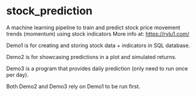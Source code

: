 # stock_prediction
A machine learning pipeline to train and predict stock price movement trends (momentum) using stock indicators
More info at: https://rylu1.com/

Demo1 is for creating and storing stock data + indicators in SQL database.

Demo2 is for showcasing predictions in a plot and simulated returns.

Demo3 is a program that provides daily prediction (only need to run once per day).

Both Demo2 and Demo3 rely on Demo1 to be run first.


